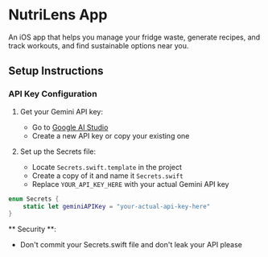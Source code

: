 # NutriLens App

An iOS app that helps you manage your fridge waste, generate recipes, and track workouts, and find sustainable options near you.

## Setup Instructions

### API Key Configuration

1. Get your Gemini API key:
   - Go to [Google AI Studio](https://makersuite.google.com/app/apikey)
   - Create a new API key or copy your existing one

2. Set up the Secrets file:
   - Locate `Secrets.swift.template` in the project
   - Create a copy of it and name it `Secrets.swift`
   - Replace `YOUR_API_KEY_HERE` with your actual Gemini API key

```swift
enum Secrets {
    static let geminiAPIKey = "your-actual-api-key-here"
}
```

** Security **:
 - Don't commit your Secrets.swift file and don't leak your API please 
